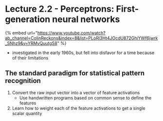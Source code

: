 # Lecture 2.2 - Perceptrons: First-generation neural networks

{% embed url="https://www.youtube.com/watch?ab_channel=ColinReckons&index=8&list=PLoRl3Ht4JOcdU872GhiYWf6jwrk_SNhz9&v=YRMvQuutgS8" %}

* investigated in the early 1960s, but fell into disfavor for a time because of their limitations

## The standard paradigm for statistical pattern recognition&#x20;

1. Convert the raw input vector into a vector of feature activations&#x20;
   * Use handwritten programs based on common sense to define the features
2. Learn how to weight each of the feature activations to get a single scalar quantity









































